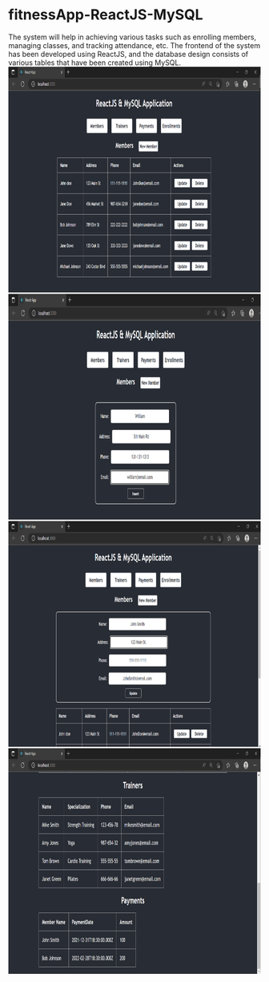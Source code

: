 # fitnessApp-ReactJS-MySQL
The system will help in achieving various tasks such as enrolling members, managing classes, and tracking attendance, etc. The frontend of the system has been developed using ReactJS, and the database design consists of various tables that have been created using MySQL.
<br />
<img src="https://github.com/Sagar-S-Heera/fitnessApp-ReactJS-MySQL/blob/main/ScreenShots/homePage.png" alt="alt text" style="width:800px;height:450px;">
<br />
<img src="https://github.com/Sagar-S-Heera/fitnessApp-ReactJS-MySQL/blob/main/ScreenShots/AddMember.png" alt="alt text" style="width:800px;height:450px;">
<br />
<img src="https://github.com/Sagar-S-Heera/fitnessApp-ReactJS-MySQL/blob/main/ScreenShots/UpdateMember.png" alt="alt text" style="width:800px;height:450px;">
<br />
<img src="https://github.com/Sagar-S-Heera/fitnessApp-ReactJS-MySQL/blob/main/ScreenShots/Trainers.png" alt="alt text" style="width:800px;height:450px;">
